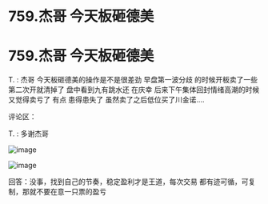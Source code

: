 # 759.杰哥 今天板砸德美

# 759.杰哥 今天板砸德美

T. : 杰哥 今天板砸德美的操作是不是很差劲 早盘第一波分歧 的时候开板卖了一些 第二次开就清掉了 盘中看到九有跳水还 在庆幸 后来下午集体回封情绪高潮的时候又觉得卖亏了 有点 患得患失了 虽然卖了之后低位买了川金诺....

评论区：

T. : 多谢杰哥

![image](img/Image_260.png)

![image](img/Image_261.png)

回答：没事，找到自己的节奏，稳定盈利才是王道，每次交易 都有迹可循，可复制，那就不要在意一只票的盈亏